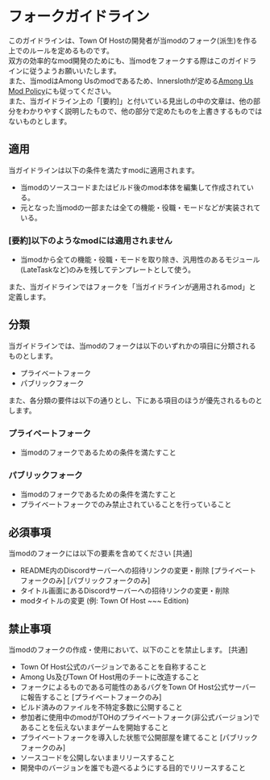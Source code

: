 # フォークガイドライン
このガイドラインは、Town Of Hostの開発者が当modのフォーク(派生)を作る上でのルールを定めるものです。  
双方の効率的なmod開発のためにも、当modをフォークする際はこのガイドラインに従うようお願いいたします。  
また、当modはAmong Usのmodであるため、Innerslothが定める[Among Us Mod Policy](https://www.innersloth.com/among-us-mod-policy/)にも従ってください。  
また、当ガイドライン上の「[要約]」と付いている見出しの中の文章は、他の部分をわかりやすく説明したもので、他の部分で定めたものを上書きするものではないものとします。  

## 適用
当ガイドラインは以下の条件を満たすmodに適用されます。  
- 当modのソースコードまたはビルド後のmod本体を編集して作成されている。
- 元となった当modの一部または全ての機能・役職・モードなどが実装されている。
### [要約]以下のようなmodには適用されません
- 当modから全ての機能・役職・モードを取り除き、汎用性のあるモジュール(LateTaskなど)のみを残してテンプレートとして使う。

また、当ガイドラインではフォークを「当ガイドラインが適用されるmod」と定義します。   

## 分類
当ガイドラインでは、当modのフォークは以下のいずれかの項目に分類されるものとします。
- プライベートフォーク
- パブリックフォーク

また、各分類の要件は以下の通りとし、下にある項目のほうが優先されるものとします。
### プライベートフォーク
- 当modのフォークであるための条件を満たすこと
### パブリックフォーク
- 当modのフォークであるための条件を満たすこと
- プライベートフォークでのみ禁止されていることを行っていること

## 必須事項
当modのフォークには以下の要素を含めてください
[共通]
- README内のDiscordサーバーへの招待リンクの変更・削除
[プライベートフォークのみ]
[パブリックフォークのみ]
- タイトル画面にあるDiscordサーバーへの招待リンクの変更・削除
- modタイトルの変更 (例: Town Of Host ~~~ Edition)

## 禁止事項
当modのフォークの作成・使用において、以下のことを禁止します。
[共通]
- Town Of Host公式のバージョンであることを自称すること
- Among Us及びTown Of Host用のチートに改造すること
- フォークによるものである可能性のあるバグをTown Of Host公式サーバーに報告すること
[プライベートフォークのみ]
- ビルド済みのファイルを不特定多数に公開すること
- 参加者に使用中のmodがTOHのプライベートフォーク(非公式バージョン)であることを伝えないままゲームを開始すること
- プライベートフォークを導入した状態で公開部屋を建てること
[パブリックフォークのみ]
- ソースコードを公開しないままリリースすること
- 開発中のバージョンを誰でも遊べるようにする目的でリリースすること
